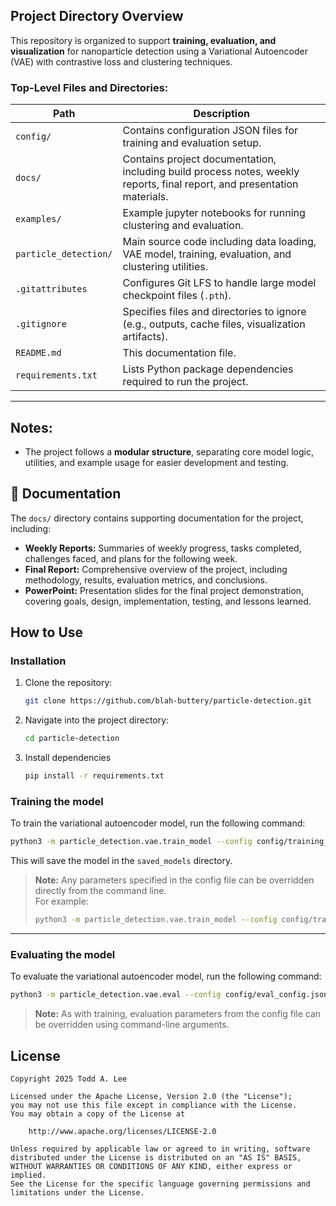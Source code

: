 ## Project Directory Overview

This repository is organized to support **training, evaluation, and visualization** for nanoparticle detection using a Variational Autoencoder (VAE) with contrastive loss and clustering techniques.

### **Top-Level Files and Directories:**

| Path                      | Description                                                          |
|---------------------------|----------------------------------------------------------------------|
| `config/`                 | Contains configuration JSON files for training and evaluation setup. |
| `docs/`                   | Contains project documentation, including build process notes, weekly reports, final report, and presentation materials.                              |
| `examples/`               | Example jupyter notebooks for running clustering and evaluation.               |
| `particle_detection/`     | Main source code including data loading, VAE model, training, evaluation, and clustering utilities. |
| `.gitattributes`          | Configures Git LFS to handle large model checkpoint files (`.pth`).   |
| `.gitignore`              | Specifies files and directories to ignore (e.g., outputs, cache files, visualization artifacts). |
| `README.md`               | This documentation file.                                             |
| `requirements.txt`        | Lists Python package dependencies required to run the project.       |

---

## **Notes:**
- The project follows a **modular structure**, separating core model logic, utilities, and example usage for easier development and testing.

## 📄 Documentation

The `docs/` directory contains supporting documentation for the project, including:

- **Weekly Reports:** Summaries of weekly progress, tasks completed, challenges faced, and plans for the following week.
- **Final Report:** Comprehensive overview of the project, including methodology, results, evaluation metrics, and conclusions.
- **PowerPoint:** Presentation slides for the final project demonstration, covering goals, design, implementation, testing, and lessons learned.

## How to Use

### Installation
1. Clone the repository:
   ```bash
   git clone https://github.com/blah-buttery/particle-detection.git
   ```
2. Navigate into the project directory:
    ```bash
    cd particle-detection
    ```
3. Install dependencies
    ```bash
    pip install -r requirements.txt
    ```

### Training the model

To train the variational autoencoder model, run the following command:

```bash
python3 -m particle_detection.vae.train_model --config config/training_config.json
```

This will save the model in the `saved_models` directory.

> **Note:** Any parameters specified in the config file can be overridden directly from the command line.  
> For example:  
> ```bash
> python3 -m particle_detection.vae.train_model --config config/training_config.json --num_epochs 100 --batch_size 32
> ```

---

### Evaluating the model

To evaluate the variational autoencoder model, run the following command:

```bash
python3 -m particle_detection.vae.eval --config config/eval_config.json
```

> **Note:** As with training, evaluation parameters from the config file can be overridden using command-line arguments.

## License

    Copyright 2025 Todd A. Lee

    Licensed under the Apache License, Version 2.0 (the "License");
    you may not use this file except in compliance with the License.
    You may obtain a copy of the License at

        http://www.apache.org/licenses/LICENSE-2.0

    Unless required by applicable law or agreed to in writing, software
    distributed under the License is distributed on an "AS IS" BASIS,
    WITHOUT WARRANTIES OR CONDITIONS OF ANY KIND, either express or implied.
    See the License for the specific language governing permissions and
    limitations under the License.